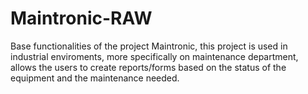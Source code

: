 # Maintronic-RAW
Base functionalities of the project Maintronic, this project is used in industrial enviroments, more specifically on maintenance department, allows the users to create reports/forms based on the status of the equipment and the maintenance needed. 
